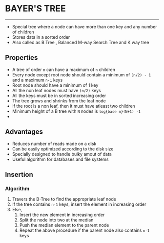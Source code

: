 # BAYER'S TREE
---
- Special tree where a node can have more than one key and any number of children
- Stores data in a sorted order
- Also called as B Tree , Balanced M-way Search Tree and K way tree                                                                                                                                                                                                                                                                                                                                                                                                                                                                                                                                                                                                                                                                                                                                                                                                                                                                                                                                                                                                                                                                                                                                                                                                                                                                                                                                                                                                                                                                                                                                                        

## Properties
- A tree of order `n` can have a maximum of `n` children
- Every node except root node should contain a minimum of `(n/2) - 1`  and a maximum `n-1` keys
- Root node should have a minimum of 1 key
- All the non leaf nodes must have `(n/2)` keys
- All the keys must be in sorted increasing order
- The tree grows and shrinks from the leaf node
- If the root is a non leaf, then it must have atleast two children
- Minimum height of a B tree with `N` nodes is `log{base n}(N+1) -1`
- 
## Advantages
- Reduces number of reads made on a disk
- Can be easily optimized according to the disk size
- Specially designed to handle bulky amout of data
- Useful algorithm for databases and file systems

## Insertion 
### Algorithm
1. Travers the B-Tree to find the appropriate leaf node
2. If the tree contains `n-1` keys, insert the element in increasing order
3. Else, 
   1. Insert the new element in increasing order 
   2. Split the node into two at the median 
   3. Push the median element to the parent node
   4. Repeat the above procedure if the parent node also contains `n-1` keys
 